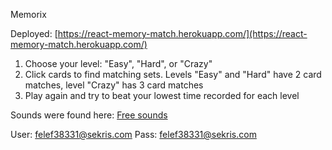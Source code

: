 Memorix

Deployed: [https://react-memory-match.herokuapp.com/](https://react-memory-match.herokuapp.com/)

1) Choose your level: "Easy", "Hard", or "Crazy"
2) Click cards to find matching sets. Levels "Easy" and "Hard" have 2 card matches, level "Crazy" has 3 card matches
3) Play again and try to beat your lowest time recorded for each level


Sounds were found here:
[Free sounds](https://freesound.org/search/?q=flip)

User: felef38331@sekris.com
Pass: felef38331@sekris.com
